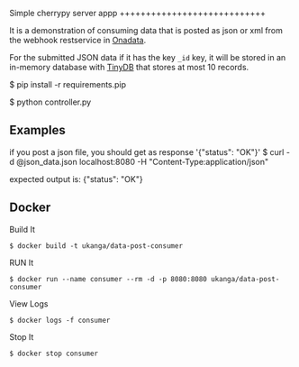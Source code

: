 Simple cherrypy server appp
++++++++++++++++++++++++++++

It is a demonstration of consuming data that is posted as json or xml from the webhook restservice in [Onadata](https://github.com/onaio/onadata).

For the submitted JSON data if it has the key `_id` key, it will be stored in an in-memory database with [TinyDB](https://github.com/msiemens/tinydb) that stores at most 10 records.

$ pip install -r requirements.pip

$ python controller.py

Examples
--------

if you post a json file, you should get as response '{"status": "OK"}'
$ curl -d @json_data.json localhost:8080 -H "Content-Type:application/json"

expected output is: {"status": "OK"}


Docker
------

Build It

```
$ docker build -t ukanga/data-post-consumer
```

RUN It

```
$ docker run --name consumer --rm -d -p 8080:8080 ukanga/data-post-consumer
```

View Logs

```
$ docker logs -f consumer
```

Stop It

```
$ docker stop consumer
```
